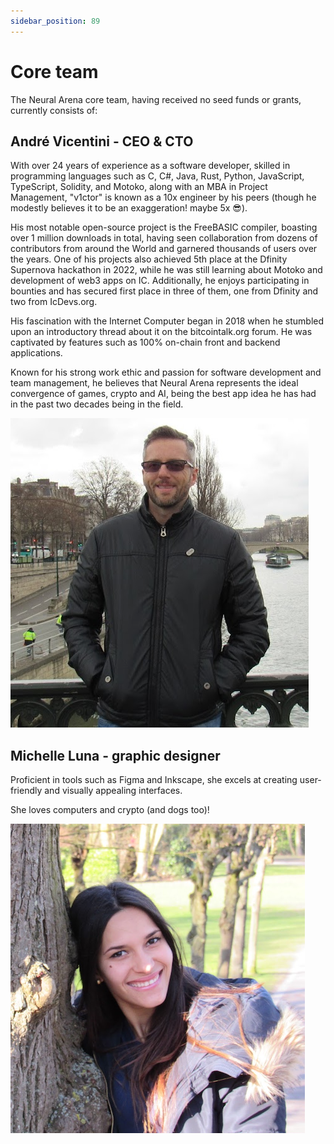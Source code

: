 ```yaml
---
sidebar_position: 89
---
```


# Core team

The Neural Arena core team, having received no seed funds or grants, currently consists of:

## **André Vicentini** - CEO & CTO
With over 24 years of experience as a software developer, skilled in programming languages such as C, C#, Java, Rust, Python, JavaScript, TypeScript, Solidity, and Motoko, along with an MBA in Project Management, "v1ctor" is known as a 10x engineer by his peers (though he modestly believes it to be an exaggeration! maybe 5x 😎).  

His most notable open-source project is the FreeBASIC compiler, boasting over 1 million downloads in total, having seen collaboration from dozens of contributors from around the World and garnered thousands of users over the years. One of his projects also achieved 5th place at the Dfinity Supernova hackathon in 2022, while he was still learning about Motoko and development of web3 apps on IC. Additionally, he enjoys participating in bounties and has secured first place in three of them, one from Dfinity and two from IcDevs.org.

His fascination with the Internet Computer began in 2018 when he stumbled upon an introductory thread about it on the bitcointalk.org forum. He was captivated by features such as 100% on-chain front and backend applications.  

Known for his strong work ethic and passion for software development and team management, he believes that Neural Arena represents the ideal convergence of games, crypto and AI, being the best app idea he has had in the past two decades being in the field.

![v1ctor](./img/victor.png)

## **Michelle Luna** - graphic designer
Proficient in tools such as Figma and Inkscape, she excels at creating user-friendly and visually appealing interfaces.  

She loves computers and crypto (and dogs too)!

![v1ctor](./img/michelle.png)
